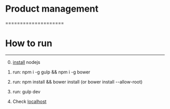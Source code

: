 # Product management
====================

# How to run
-------------

0. [install][1] nodejs

1. run: npm i -g gulp && npm i -g bower

2. run: npm install && bower install (or bower install --allow-root)

3. run: gulp dev

4. Check [localhost][2]

[1]: https://nodejs.org/en/
[2]: http://localhost:3000
